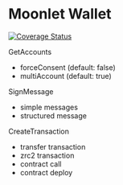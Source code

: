 # Moonlet Wallet

[![Coverage Status](https://codecov.io/gh/moonlet/wallet-app/branch/master/graphs/badge.svg?branch=master)](https://codecov.io/gh/Moonlet/wallet-app/)



GetAccounts
- forceConsent (default: false)
- multiAccount (default: true)

SignMessage
- simple messages
- structured message

CreateTransaction
- transfer transaction
- zrc2 transaction
- contract call
- contract deploy